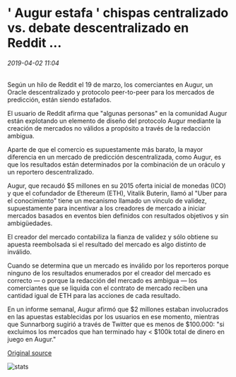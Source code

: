 # ' Augur estafa ' chispas centralizado vs. debate descentralizado en Reddit ...

###### 2019-04-02 11:04

Según un hilo de Reddit el 19 de marzo, los comerciantes en Augur, un Oracle descentralizado y protocolo peer-to-peer para los mercados de predicción, están siendo estafados.

El usuario de Reddit afirma que "algunas personas" en la comunidad Augur están explotando un elemento de diseño del protocolo Augur mediante la creación de mercados no válidos a propósito a través de la redacción ambigua.

Aparte de que el comercio es supuestamente más barato, la mayor diferencia en un mercado de predicción descentralizada, como Augur, es que los resultados están determinados por la combinación de un oráculo y un reportero descentralizado.

Augur, que recaudó $5 millones en su 2015 oferta inicial de monedas (ICO) y que el cofundador de Ethereum (ETH), Vitalik Buterin, llamó al "Uber para el conocimiento" tiene un mecanismo llamado un vínculo de validez, supuestamente para incentivar a los creadores de mercado a iniciar mercados basados en eventos bien definidos con resultados objetivos y sin ambigüedades.

El creador del mercado contabiliza la fianza de validez y sólo obtiene su apuesta reembolsada si el resultado del mercado es algo distinto de inválido.

Cuando se determina que un mercado es inválido por los reporteros porque ninguno de los resultados enumerados por el creador del mercado es correcto — o porque la redacción del mercado es ambigua — los comerciantes que se liquida con el contrato de mercado reciben una cantidad igual de ETH para las acciones de cada resultado.

En un informe semanal, Augur afirmó que $2 millones estaban involucrados en las apuestas establecidas por los usuarios en ese momento, mientras que Sunnarborg sugirió a través de Twitter que es menos de $100.000: "si excluimos los mercados que han terminado hay < $100k total de dinero en juego en Augur."

[Original source](https://cointelegraph.com/news/augur-scam-sparks-centralized-vs-decentralized-debate-on-reddit)

![stats](https://c.statcounter.com/11760860/0/a89fa40b/1/ "stats")